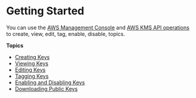 # Getting Started<a name="getting-started"></a>

You can use the [AWS Management Console](https://console.aws.amazon.com/iam/) and [AWS KMS API operations](https://docs.aws.amazon.com/kms/latest/APIReference/) to create, view, edit, tag, enable, disable, topics\.

**Topics**
+ [Creating Keys](create-keys.md)
+ [Viewing Keys](viewing-keys.md)
+ [Editing Keys](editing-keys.md)
+ [Tagging Keys](tagging-keys.md)
+ [Enabling and Disabling Keys](enabling-keys.md)
+ [Downloading Public Keys](download-public-key.md)